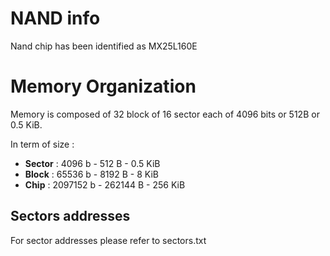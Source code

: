 # NAND info
Nand chip has been identified as MX25L160E

# Memory Organization

Memory is composed of 32 block of 16 sector each of 4096 bits or 512B or 0.5 KiB.

 
In term of size : 

- **Sector** : 4096 b - 512 B - 0.5 KiB
- **Block** : 65536 b - 8192 B - 8 KiB
- **Chip** : 2097152 b - 262144 B - 256 KiB



## Sectors addresses 

For sector addresses please refer to sectors.txt
